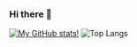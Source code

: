 ### Hi there 👋


[![My GitHub stats!](https://github-readme-stats.vercel.app/api?username=fharookshaik&show_icons=True&theme=radical)](https://github.com/fharookshaik)
![Top Langs](https://github-readme-stats.vercel.app/api/top-langs/?username=anuraghazra&hide_progress=true)


<!--
**fharookshaik/fharookshaik** is a ✨ _special_ ✨ repository because its `README.md` (this file) appears on your GitHub profile.

Here are some ideas to get you started:

- 🔭 I’m currently working on ...
- 🌱 I’m currently learning ...
- 👯 I’m looking to collaborate on ...
- 🤔 I’m looking for help with ...
- 💬 Ask me about ...
- 📫 How to reach me: ...
- 😄 Pronouns: ...
- ⚡ Fun fact: ...
-->
